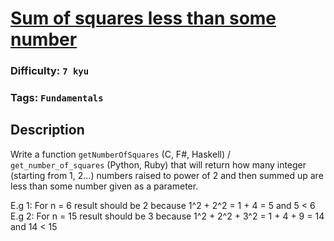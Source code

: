 # [Sum of squares less than some number](https://www.codewars.com/kata/57b71a89b69bfc92c7000170)

### Difficulty: `7 kyu`

### Tags: `Fundamentals`

## Description

Write a function `getNumberOfSquares` (C, F#, Haskell) / `get_number_of_squares` (Python, Ruby) that will return how many integer (starting from 1, 2...) numbers raised to power of 2 and then summed up are less than some number given as a parameter.

E.g 1: For n = 6 result should be 2 because 1^2 + 2^2 = 1 + 4 = 5 and 5 < 6 E.g 2: For n = 15 result should be 3 because 1^2 + 2^2 + 3^2 = 1 + 4 + 9 = 14 and 14 < 15

